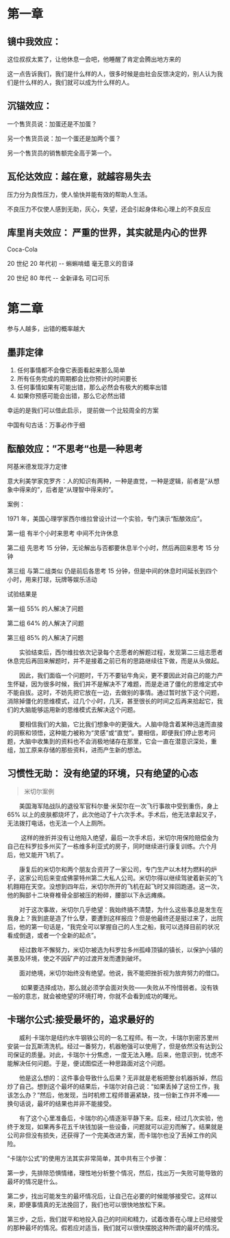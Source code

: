 # 第一章

## 镜中我效应：

这位叔叔太累了，让他休息一会吧，他睡醒了肯定会腾出地方来的

这一点告诉我们，我们是什么样的人，很多时候是由社会反馈决定的，别人认为我们是什么样的人，我们就可以成为什么样的人。

## 沉锚效应：

一个售货员说：加蛋还是不加蛋？

另一个售货员说：加一个蛋还是加两个蛋？

另一个售货员的销售额完全高于第一个。

## 瓦伦达效应：越在意，就越容易失去

压力分为良性压力，使人愉快并能有效的帮助人生活。

不良压力不仅使人感到无助，灰心，失望，还会引起身体和心理上的不良反应

## 库里肖夫效应： 严重的世界，其实就是内心的世界

Coca-Cola

20 世纪 20 年代初 -- 蝌蝌啃蜡 毫无意义的音译

20 世纪 80 年代 -- 全新译名 可口可乐

# 第二章

参与人越多，出错的概率越大

## 墨菲定律

1. 任何事情都不会像它表面看起来那么简单
2. 所有任务完成的周期都会比你预计的时间要长
3. 任何事情如果有可能出错，那么必然会有极大的概率出错
4. 如果你预感可能会出错，那么它必然出错

幸运的是我们可以借此启示， 提前做一个比较周全的方案

中国有句古话：万事必作于细

## 酝酿效应：”不思考“也是一种思考

阿基米德发现浮力定律

意大利美学家克罗齐：人的知识有两种，一种是直觉，一种是逻辑，前者是“从想象中得来的”，后者是“从理智中得来的”。

案例：

1971 年，美国心理学家西尔维拉曾设计过一个实验，专门演示“酝酿效应”。

第一组 有半个小时来思考 中间不允许休息

第二组 先思考 15 分钟，无论解出与否都要休息半个小时，然后再回来思考 15 分钟

第三组 与第二组类似 仍是前后各思考 15 分钟，但是中间的休息时间延长到四个小时，用来打球，玩牌等娱乐活动

试验结果是

第一组 55% 的人解决了问题

第二组 64% 的人解决了问题

第三组 85% 的人解决了问题

&emsp;&emsp;实验结束后，西尔维拉依次记录每个志愿者的解题过程，发现第二三组志愿者休息完后再回来解题时，并不是接着之前已有的思路继续往下做，而是从头做起。

&emsp;&emsp;因此，我们面临一个问题时，千万不要钻牛角尖，更不要因此对自己的能力产生怀疑，因为很多时候，我们并不是解决不了难题，而是走进了僵化的思维定式中不能自拔。这时，不妨先把它放在一边，去做别的事情。通过暂时放下这个问题，消除掉僵化的思维模式，过几个小时，几天，甚至很长的时间之后再来拾起它，我们的大脑能够运用新的思维模式去解决这个问题。

&emsp;&emsp;要相信我们的大脑，它比我们想象中的更强大。人脑中隐含着某种迅速而直接的洞察和领悟，这种能力被称为“灵感”或“直觉”。要相信，即便我们停止思考问题，大脑中收集到的资料也不会消极地储存在那里，它会一直在潜意识深处，重组，加工原来存储的那些资料，进而产生新的想法。

## 习惯性无助： 没有绝望的环境，只有绝望的心态

> 米切尔案例

&emsp;&emsp;美国海军陆战队的退役军官科尔曼·米契尔在一次飞行事故中受到重伤，身上 65% 以上的皮肤都烧坏了，此次他动了十六次手术。手术后，他无法拿起叉子，无法拨打电话，也无法一个人上厕所。

&emsp;&emsp; 这样的挫折并没有让他陷入绝望，最后一次手术后，米切尔用保险赔偿金为自己在科罗拉多州买了一栋维多利亚式的房子，同时继续进行康复训练。六个月后，他又能开飞机了。

&emsp;&emsp;康复后的米切尔和两个朋友合资开了一家公司，专门生产以木材为燃料的炉子，这家公司后来变成佛蒙特州第二大私人公司。米切尔得以继续驾驶着新买的飞机翱翔在天空。没想到四年后，米切尔所开的飞机在起飞时又摔回跑道。这一次，他的胸部十二块脊椎骨全部被压的粉碎，腰部以下永远瘫痪。

&emsp;&emsp;对于这次事故，米切尔几乎绝望：我始终搞不清楚，为什么这些事总是发生在我身上？我到底是造了什么孽，要遭到这样报应？但是他最终还是挺过来了，出院后，他的第一句话是，“我完全可以掌握自己的人生之船，我可以选择目前的状况看成倒退，或者一个全新的起点”。

&emsp;&emsp;经过数年不懈努力，米切尔被选为科罗拉多州孤峰顶镇的镇长，以保护小镇的美景及环境，使之不因矿产的过渡开发而遭到破坏。

&emsp;&emsp;面对绝境，米切尔始终没有绝望。他说，我不能把挫折视为放弃努力的借口。

&emsp;&emsp; 如果要选择成功，那么就必须学会面对失败——失败从不怜惜弱者。没有铁一般的意志，就会被绝望的环境打垮，你就不会看到成功的曙光。

## 卡瑞尔公式:接受最坏的，追求最好的

&emsp;&emsp;威利·卡瑞尔是纽约水牛钢铁公司的一名工程师。有一次，卡瑞尔到密苏里州安装一台瓦斯清洗机。经过一番努力，机器勉强可以使用了，但是依然没有达到公司保证的质量。对此，卡瑞尔十分焦虑，一度无法入睡。后来，他意识到，忧虑不能解决任何问题。于是，便试图偿还一种思路面对这个问题。

&emsp;&emsp;他是这么想的：这件事会导致什么后果？无非就是老板把整台机器拆掉，然后炒了自己。想到这个最坏的结果后，卡瑞尔对自己说：“如果丢掉了这份工作，我该怎么办？”然后，他发现，当时机修工程师普遍紧缺，找一份新工作并不难——换句话说，最坏的结果也并非不能接受。

&emsp;&emsp;有了这个心里准备后，卡瑞尔的心情逐渐平静下来。后来，经过几次实验，他终于发现，如果再多花五千块钱加装一些设备，问题就可以迎刃而解了。结果就是公司非但没有损失，还获得了一个完美改进方案，而卡瑞尔也没了丢掉工作的风险。

“卡瑞尔公式”的使用方法其实非常简单，其中共有三个步骤：

第一步，先排除恐惧情绪，理性地分析整个情况，然后，找出万一失败可能导致的最坏的情况是什么。

第二步，找出可能发生的最坏情况后，让自己在必要的时候能够接受它。这样以来，即便事情真的无法挽回了，我们也可以很快地放松下来。

第三步，之后，我们就平和地投入自己的时间和精力，试着改善在心理上已经接受的那种最坏的情况。假若应对适当，我们就可以很快摆脱这种所谓的最坏的情况。
